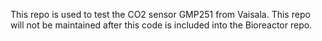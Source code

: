 This repo is used to test the CO2 sensor GMP251 from Vaisala. This repo will not be maintained after this code is included into the Bioreactor repo.